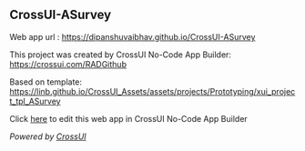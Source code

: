 ## CrossUI-ASurvey
Web app url : https://dipanshuvaibhav.github.io/CrossUI-ASurvey

This project was created by CrossUI No-Code App Builder: https://crossui.com/RADGithub

Based on template: https://linb.github.io/CrossUI_Assets/assets/projects/Prototyping/xui_project_tpl_ASurvey

Click [here](https://crossui.com/RADGithub/#!from=github&owner=dipanshuvaibhav&repo=CrossUI-ASurvey) to edit this web app in CrossUI No-Code App Builder

<i>Powered by [CrossUI](https://crossui.com)</i>
